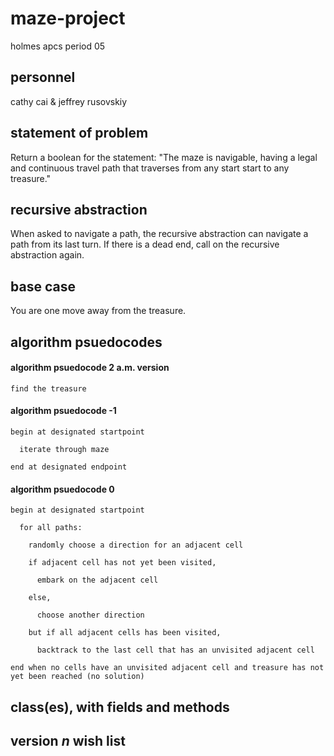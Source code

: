 # maze-project
holmes apcs period 05

## personnel

cathy cai & jeffrey rusovskiy

## statement of problem

Return a boolean for the statement: "The maze is navigable, having a legal and continuous travel path that traverses from any start start to any treasure."

## recursive abstraction

When asked to navigate a path, the recursive abstraction can navigate a path from its last turn. If there is a dead end, call on the recursive abstraction again.

## base case

You are one move away from the treasure.

## algorithm psuedocodes

#### algorithm psuedocode 2 a.m. version

    find the treasure

#### algorithm psuedocode -1

    begin at designated startpoint

      iterate through maze
  
    end at designated endpoint

#### algorithm psuedocode 0

    begin at designated startpoint

      for all paths:
  
        randomly choose a direction for an adjacent cell
    
        if adjacent cell has not yet been visited,
    
          embark on the adjacent cell
      
        else,
    
          choose another direction
      
        but if all adjacent cells has been visited,
    
          backtrack to the last cell that has an unvisited adjacent cell
      
    end when no cells have an unvisited adjacent cell and treasure has not yet been reached (no solution)

## class(es), with fields and methods


## version *n* wish list


